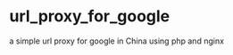 url_proxy_for_google
====================

a simple url proxy for google in China using php and nginx
